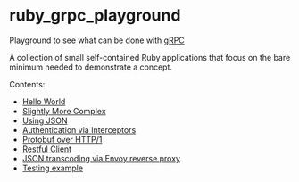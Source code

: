 # ruby_grpc_playground
Playground to see what can be done with [gRPC](https://grpc.io/docs/what-is-grpc/introduction/)

A collection of small self-contained Ruby applications that focus on the bare minimum
needed to demonstrate a concept.

Contents:

* [Hello World](./00_hello_world)
* [Slightly More Complex](./01_slightly_more_complex)
* [Using JSON](./02_using_json)
* [Authentication via Interceptors](./03_auth_interceptors)
* [Protobuf over HTTP/1](./04_protobuff_over_http)
* [Restful Client](./05_restful_client)
* [JSON transcoding via Envoy reverse proxy](./06_reverse_proxy)
* [Testing example](./07_testing)

